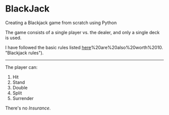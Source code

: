 # BlackJack
Creating a Blackjack game from scratch using Python

The game consists of a single player vs. the dealer, and only a single deck is used.

I have followed the basic rules listed [here](https://www.cs.mcgill.ca/~rwest/wikispeedia/wpcd/wp/b/Blackjack.htm#:~:text=Rules,king)%20are%20also%20worth%2010. "Blackjack rules").

***
The player can:
1. Hit
2. Stand
3. Double
4. Split
5. Surrender

There's no _Insurance_.
